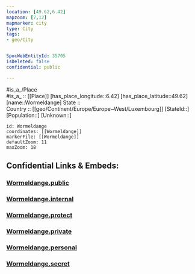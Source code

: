 ```yaml
---
location: [49.62,6.42] 
mapzoom: [7,12] 
mapmarker: city 
type: City
tags:
- geo/City


SpocWebEntityId: 35705
isDeleted: false
confidential: public

---
```

#is_a_/Place  
#is_a_ :: [[Place]] 
[has_place_longitude::6.42] 
[has_place_latitude::49.62] 
[name::Wormeldange] 
State ::  
Country :: [[geo/Continent/Europe/Europe~West/Luxembourg]] 
[StateId::] 
[Population::] 
[Unknown::] 


```leaflet
id: Wormeldange
coordinates: [[Wormeldange]] 
markerFile: [[Wormeldange]] 
defaultZoom: 11 
maxZoom: 18
```


## Confidential Links & Embeds: 

### [Wormeldange.public](/_public/\Earth\Continent\Europe\Europe~West\Luxembourg\CityWormeldange.public.md) 

### [Wormeldange.internal](/_internal/\Earth\Continent\Europe\Europe~West\Luxembourg\CityWormeldange.internal.md) 

### [Wormeldange.protect](/_protect/\Earth\Continent\Europe\Europe~West\Luxembourg\CityWormeldange.protect.md) 

### [Wormeldange.private](/_private/\Earth\Continent\Europe\Europe~West\Luxembourg\CityWormeldange.private.md) 

### [Wormeldange.personal](/_personal/\Earth\Continent\Europe\Europe~West\Luxembourg\CityWormeldange.personal.md) 

### [Wormeldange.secret](/_secret/\Earth\Continent\Europe\Europe~West\Luxembourg\CityWormeldange.secret.md)


